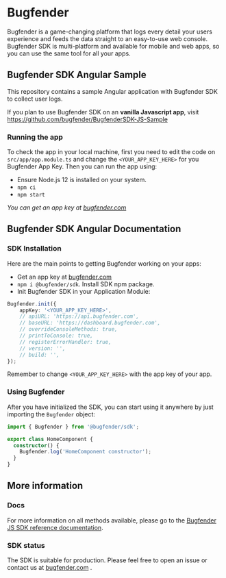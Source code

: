 # Bugfender

Bugfender is a game-changing platform that logs every detail your users experience and feeds the data straight to an easy-to-use web console. Bugfender SDK is multi-platform and available for mobile and web apps, so you can use the same tool for all your apps.

## Bugfender SDK Angular Sample

This repository contains a sample Angular application with Bugfender SDK to collect user logs.

If you plan to use Bugfender SDK on an **vanilla Javascript app**, visit https://github.com/bugfender/BugfenderSDK-JS-Sample

### Running the app

To check the app in your local machine, first you need to edit the code on `src/app/app.module.ts` and change the `<YOUR_APP_KEY_HERE>` for you Bugfender App Key. Then you can run the app using:

- Ensure Node.js 12 is installed on your system.
- `npm ci`
- `npm start`

_You can get an app key at [bugfender.com](https://bugfender.com/)_

## Bugfender SDK Angular Documentation

### SDK Installation

Here are the main points to getting Bugfender working on your apps:

- Get an app key at [bugfender.com](https://bugfender.com/)
- `npm i @bugfender/sdk`. Install SDK npm package.
- Init Bugfender SDK in your Application Module:

```typescript
Bugfender.init({
    appKey: '<YOUR_APP_KEY_HERE>',
    // apiURL: 'https://api.bugfender.com',
    // baseURL: 'https://dashboard.bugfender.com',
    // overrideConsoleMethods: true,
    // printToConsole: true,
    // registerErrorHandler: true,
    // version: '',
    // build: '',
});
```

Remember to change `<YOUR_APP_KEY_HERE>` with the app key of your app.

### Using Bugfender

After you have initialized the SDK, you can start using it anywhere by just importing the `Bugfender` object:

```typescript
import { Bugfender } from '@bugfender/sdk';

export class HomeComponent {
  constructor() {
    Bugfender.log('HomeComponent constructor');
  }
}
```

## More information

### Docs

For more information on all methods available, please go to the [Bugfender JS SDK reference documentation](https://js.bugfender.com/).

### SDK status

The SDK is suitable for production. Please feel free to open an issue or contact us at [bugfender.com](https://bugfender.com) .
